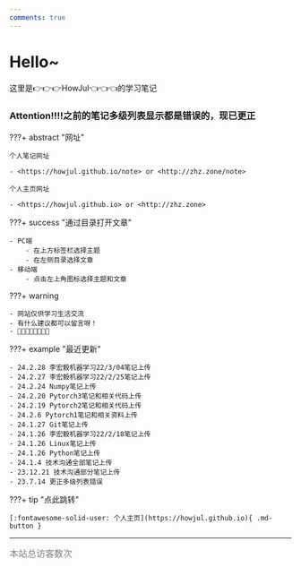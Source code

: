 ```yaml
---
comments: true
---
```


# Hello~

这里是👉👉👉HowJul👈👈👈的学习笔记

### Attention!!!!之前的笔记多级列表显示都是错误的，现已更正

???+ abstract "网址"
    
    个人笔记网址

    - <https://howjul.github.io/note> or <http://zhz.zone/note>

    个人主页网址

    - <https://howjul.github.io> or <http://zhz.zone>

???+ success "通过目录打开文章"

    - PC端 
        - 在上方标签栏选择主题 
        - 在左侧目录选择文章
    - 移动端 
        - 点击左上角图标选择主题和文章

???+ warning 

    - 网站仅供学习生活交流
    - 有什么建议都可以留言呀！
    - 🚀🚀🚀🚀🚀🚀🚀🚀

???+ example "最近更新"

    - 24.2.28 李宏毅机器学习22/3/04笔记上传
    - 24.2.27 李宏毅机器学习22/2/25笔记上传
    - 24.2.24 Numpy笔记上传
    - 24.2.20 Pytorch3笔记和相关代码上传
    - 24.2.19 Pytorch2笔记和相关代码上传
    - 24.2.6 Pytorch1笔记和相关资料上传
    - 24.1.27 Git笔记上传
    - 24.1.26 李宏毅机器学习22/2/18笔记上传
    - 24.1.26 Linux笔记上传
    - 24.1.26 Python笔记上传
    - 24.1.4 技术沟通全部笔记上传
    - 23.12.21 技术沟通部分笔记上传
    - 23.7.14 更正多级列表错误

???+ tip "点此跳转"

    [:fontawesome-solid-user: 个人主页](https://howjul.github.io){ .md-button }

<hr>
<span id="busuanzi_container_site_uv"><font size="3" color="grey">本站总访客数<span id="busuanzi_value_site_uv"></span>次</font></span>
<br/>